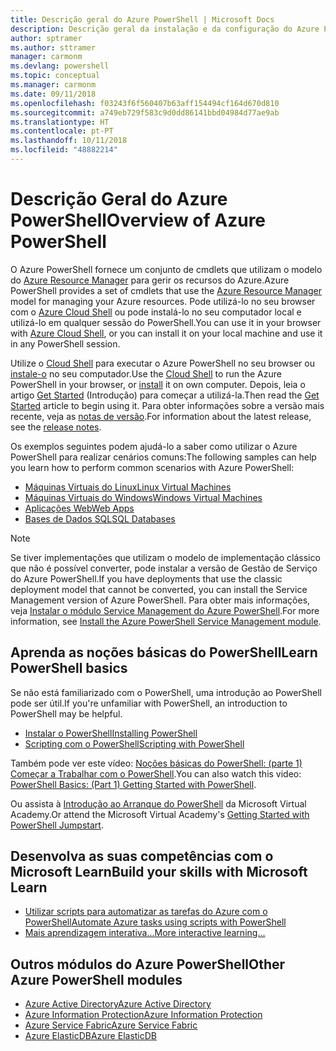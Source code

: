 ```yaml
---
title: Descrição geral do Azure PowerShell | Microsoft Docs
description: Descrição geral da instalação e da configuração do Azure PowerShell.
author: sptramer
ms.author: sttramer
manager: carmonm
ms.devlang: powershell
ms.topic: conceptual
ms.manager: carmonm
ms.date: 09/11/2018
ms.openlocfilehash: f03243f6f560407b63aff154494cf164d670d810
ms.sourcegitcommit: a749eb729f583c9d0dd86141bbd04984d77ae9ab
ms.translationtype: HT
ms.contentlocale: pt-PT
ms.lasthandoff: 10/11/2018
ms.locfileid: "48882214"
---
```

# <a name="overview-of-azure-powershell"></a><span data-ttu-id="f63aa-103">Descrição Geral do Azure PowerShell</span><span class="sxs-lookup"><span data-stu-id="f63aa-103">Overview of Azure PowerShell</span></span>

<span data-ttu-id="f63aa-104">O Azure PowerShell fornece um conjunto de cmdlets que utilizam o modelo do [Azure Resource Manager](/azure/azure-resource-manager/resource-group-overview) para gerir os recursos do Azure.</span><span class="sxs-lookup"><span data-stu-id="f63aa-104">Azure PowerShell provides a set of cmdlets that use the [Azure Resource Manager](/azure/azure-resource-manager/resource-group-overview) model for managing your Azure resources.</span></span> <span data-ttu-id="f63aa-105">Pode utilizá-lo no seu browser com o [Azure Cloud Shell](/azure/cloud-shell/overview) ou pode instalá-lo no seu computador local e utilizá-lo em qualquer sessão do PowerShell.</span><span class="sxs-lookup"><span data-stu-id="f63aa-105">You can use it in your browser with [Azure Cloud Shell](/azure/cloud-shell/overview), or you can install it on your local machine and use it in any PowerShell session.</span></span>

<span data-ttu-id="f63aa-106">Utilize o [Cloud Shell](/azure/cloud-shell/overview) para executar o Azure PowerShell no seu browser ou [instale-o](install-azurerm-ps.md) no seu computador.</span><span class="sxs-lookup"><span data-stu-id="f63aa-106">Use the [Cloud Shell](/azure/cloud-shell/overview) to run the Azure PowerShell in your browser, or [install](install-azurerm-ps.md) it on own computer.</span></span> <span data-ttu-id="f63aa-107">Depois, leia o artigo [Get Started](get-started-azureps.md) (Introdução) para começar a utilizá-la.</span><span class="sxs-lookup"><span data-stu-id="f63aa-107">Then read the [Get Started](get-started-azureps.md) article to begin using it.</span></span> <span data-ttu-id="f63aa-108">Para obter informações sobre a versão mais recente, veja as [notas de versão](release-notes-azureps.md).</span><span class="sxs-lookup"><span data-stu-id="f63aa-108">For information about the latest release, see the [release notes](release-notes-azureps.md).</span></span>

<span data-ttu-id="f63aa-109">Os exemplos seguintes podem ajudá-lo a saber como utilizar o Azure PowerShell para realizar cenários comuns:</span><span class="sxs-lookup"><span data-stu-id="f63aa-109">The following samples can help you learn how to perform common scenarios with Azure PowerShell:</span></span>

* [<span data-ttu-id="f63aa-110">Máquinas Virtuais do Linux</span><span class="sxs-lookup"><span data-stu-id="f63aa-110">Linux Virtual Machines</span></span>](/azure/virtual-machines/virtual-machines-linux-powershell-samples?toc=/powershell/azure/toc.json)
* [<span data-ttu-id="f63aa-111">Máquinas Virtuais do Windows</span><span class="sxs-lookup"><span data-stu-id="f63aa-111">Windows Virtual Machines</span></span>](/azure/virtual-machines/virtual-machines-windows-powershell-samples?toc=/powershell/azure/toc.json)
* [<span data-ttu-id="f63aa-112">Aplicações Web</span><span class="sxs-lookup"><span data-stu-id="f63aa-112">Web Apps</span></span>](/azure/app-service-web/app-service-powershell-samples?toc=/powershell/azure/toc.json)
* [<span data-ttu-id="f63aa-113">Bases de Dados SQL</span><span class="sxs-lookup"><span data-stu-id="f63aa-113">SQL Databases</span></span>](/azure/sql-database/sql-database-powershell-samples?toc=/powershell/azure/toc.json)

> [!NOTE]
> <span data-ttu-id="f63aa-114">Se tiver implementações que utilizam o modelo de implementação clássico que não é possível converter, pode instalar a versão de Gestão de Serviço do Azure PowerShell.</span><span class="sxs-lookup"><span data-stu-id="f63aa-114">If you have deployments that use the classic deployment model that cannot be converted, you can install the Service Management version of Azure PowerShell.</span></span> <span data-ttu-id="f63aa-115">Para obter mais informações, veja [Instalar o módulo Service Management do Azure PowerShell](/powershell/azure/servicemanagement/install-azure-ps).</span><span class="sxs-lookup"><span data-stu-id="f63aa-115">For more information, see [Install the Azure PowerShell Service Management module](/powershell/azure/servicemanagement/install-azure-ps).</span></span>

## <a name="learn-powershell-basics"></a><span data-ttu-id="f63aa-116">Aprenda as noções básicas do PowerShell</span><span class="sxs-lookup"><span data-stu-id="f63aa-116">Learn PowerShell basics</span></span>

<span data-ttu-id="f63aa-117">Se não está familiarizado com o PowerShell, uma introdução ao PowerShell pode ser útil.</span><span class="sxs-lookup"><span data-stu-id="f63aa-117">If you're unfamiliar with PowerShell, an introduction to PowerShell may be helpful.</span></span>

* [<span data-ttu-id="f63aa-118">Instalar o PowerShell</span><span class="sxs-lookup"><span data-stu-id="f63aa-118">Installing PowerShell</span></span>](/powershell/scripting/setup/installing-windows-powershell)
* [<span data-ttu-id="f63aa-119">Scripting com o PowerShell</span><span class="sxs-lookup"><span data-stu-id="f63aa-119">Scripting with PowerShell</span></span>](/powershell/scripting/powershell-scripting)

<span data-ttu-id="f63aa-120">Também pode ver este vídeo: [Noções básicas do PowerShell: (parte 1) Começar a Trabalhar com o PowerShell](https://channel9.msdn.com/Blogs/Taste-of-Premier/PowerShellBasicsPart1).</span><span class="sxs-lookup"><span data-stu-id="f63aa-120">You can also watch this video: [PowerShell Basics: (Part 1) Getting Started with PowerShell](https://channel9.msdn.com/Blogs/Taste-of-Premier/PowerShellBasicsPart1).</span></span>

<span data-ttu-id="f63aa-121">Ou assista à [Introdução ao Arranque do PowerShell](https://mva.microsoft.com/liveevents/powershell-jumpstart) da Microsoft Virtual Academy.</span><span class="sxs-lookup"><span data-stu-id="f63aa-121">Or attend the Microsoft Virtual Academy's [Getting Started with PowerShell Jumpstart](https://mva.microsoft.com/liveevents/powershell-jumpstart).</span></span>

## <a name="build-your-skills-with-microsoft-learn"></a><span data-ttu-id="f63aa-122">Desenvolva as suas competências com o Microsoft Learn</span><span class="sxs-lookup"><span data-stu-id="f63aa-122">Build your skills with Microsoft Learn</span></span>

- [<span data-ttu-id="f63aa-123">Utilizar scripts para automatizar as tarefas do Azure com o PowerShell</span><span class="sxs-lookup"><span data-stu-id="f63aa-123">Automate Azure tasks using scripts with PowerShell</span></span>](/learn/modules/automate-azure-tasks-with-powershell/)
- [<span data-ttu-id="f63aa-124">Mais aprendizagem interativa...</span><span class="sxs-lookup"><span data-stu-id="f63aa-124">More interactive learning...</span></span>](/learn/browse/?term=powershell)

## <a name="other-azure-powershell-modules"></a><span data-ttu-id="f63aa-125">Outros módulos do Azure PowerShell</span><span class="sxs-lookup"><span data-stu-id="f63aa-125">Other Azure PowerShell modules</span></span>

* [<span data-ttu-id="f63aa-126">Azure Active Directory</span><span class="sxs-lookup"><span data-stu-id="f63aa-126">Azure Active Directory</span></span>](/powershell/azure/active-directory/)
* [<span data-ttu-id="f63aa-127">Azure Information Protection</span><span class="sxs-lookup"><span data-stu-id="f63aa-127">Azure Information Protection</span></span>](/powershell/azure/aip/)
* [<span data-ttu-id="f63aa-128">Azure Service Fabric</span><span class="sxs-lookup"><span data-stu-id="f63aa-128">Azure Service Fabric</span></span>](/powershell/azure/service-fabric/)
* [<span data-ttu-id="f63aa-129">Azure ElasticDB</span><span class="sxs-lookup"><span data-stu-id="f63aa-129">Azure ElasticDB</span></span>](/powershell/azure/elasticdbjobs/)
